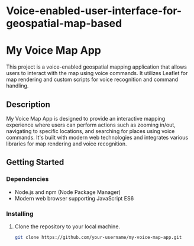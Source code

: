 # Voice-enabled-user-interface-for-geospatial-map-based

# My Voice Map App

This project is a voice-enabled geospatial mapping application that allows users to interact with the map using voice commands. It utilizes Leaflet for map rendering and custom scripts for voice recognition and command handling.

## Description

My Voice Map App is designed to provide an interactive mapping experience where users can perform actions such as zooming in/out, navigating to specific locations, and searching for places using voice commands. It's built with modern web technologies and integrates various libraries for map rendering and voice recognition.

## Getting Started

### Dependencies

- Node.js and npm (Node Package Manager)
- Modern web browser supporting JavaScript ES6

### Installing

1. Clone the repository to your local machine.
   ```bash
   git clone https://github.com/your-username/my-voice-map-app.git
